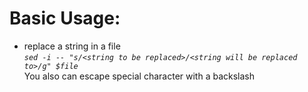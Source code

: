 # Basic Usage: #
- replace a string in a file<br>
  *`sed -i -- "s/<string to be replaced>/<string will be replaced to>/g" $file`*<br>
  You also can escape special character with a backslash

